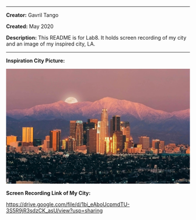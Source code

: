 -------
**Creator:** Gavril Tango

**Created:** May 2020

**Description:** This README is for Lab8. It holds screen recording of my city and an image of my inspired city, LA.

-------

**Inspiration City Picture:**

![](inspiration.jpg)


**Screen Recording Link of My City:**

https://drive.google.com/file/d/1bi_eAboUcpmdTU-3S5R9jR3sdzCK_asU/view?usp=sharing
